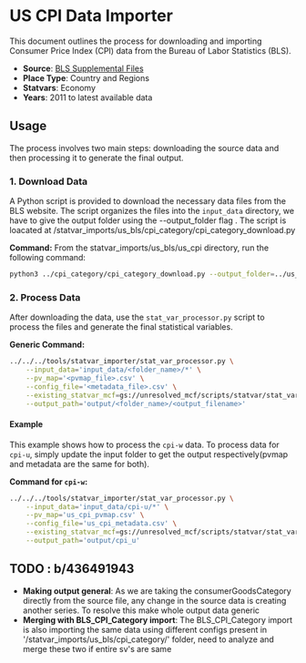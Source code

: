 # US CPI Data Importer

This document outlines the process for downloading and importing Consumer Price Index (CPI) data from the Bureau of Labor Statistics (BLS).

- **Source**: [BLS Supplemental Files](https://www.bls.gov/cpi/tables/supplemental-files/)
- **Place Type**: Country and Regions
- **Statvars**: Economy
- **Years**: 2011 to latest available data

## Usage

The process involves two main steps: downloading the source data and then processing it to generate the final output.

### 1. Download Data

A Python script is provided to download the necessary data files from the BLS website. The script organizes the files into the `input_data` directory, we have to give the output folder using the --output_folder flag . The script is loacated at /statvar_imports/us_bls/cpi_category/cpi_category_download.py

**Command:**
From the statvar_imports/us_bls/us_cpi directory, run the following
         command:
```bash
python3 ../cpi_category/cpi_category_download.py --output_folder=../us_cpi/input_data
```
### 2. Process Data

After downloading the data, use the `stat_var_processor.py` script to process the files and generate the final statistical variables.

**Generic Command:**
```bash
../../../tools/statvar_importer/stat_var_processor.py \
    --input_data='input_data/<folder_name>/*' \
    --pv_map='<pvmap_file>.csv' \
    --config_file='<metadata_file>.csv' \
    --existing_statvar_mcf=gs://unresolved_mcf/scripts/statvar/stat_vars.mcf \
    --output_path='output/<folder_name>/<output_filename>'
```
#### Example

This example shows how to process the `cpi-w` data. To process data for `cpi-u`, simply update the input folder to get the output respectively(pvmap and metadata are the same for both).

**Command for `cpi-w`:**
```bash
../../../tools/statvar_importer/stat_var_processor.py \
    --input_data='input_data/cpi-u/*' \
    --pv_map='us_cpi_pvmap.csv' \
    --config_file='us_cpi_metadata.csv' \
    --existing_statvar_mcf=gs://unresolved_mcf/scripts/statvar/stat_vars.mcf \
    --output_path='output/cpi_u'
```
## TODO : b/436491943

- **Making output general**: As we are taking the consumerGoodsCategory directly from the source file, any change in the source data is creating another series. To resolve this make whole output data generic
- **Merging with BLS_CPI_Category import**: The BLS_CPI_Category import is also importing the same data using different configs present in '/statvar_imports/us_bls/cpi_category/' folder, need to analyze and merge these two if entire sv's are same

